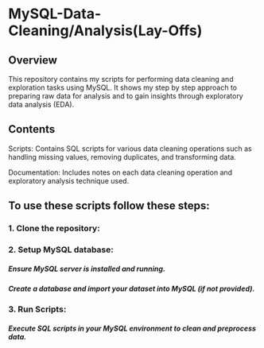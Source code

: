 # MySQL-Data-Cleaning/Analysis(Lay-Offs)
## Overview
This repository contains my scripts for performing data cleaning and exploration tasks using MySQL. It shows my step by step approach to preparing raw data for analysis and to gain insights through exploratory data analysis (EDA).

## Contents
Scripts: Contains SQL scripts for various data cleaning operations such as handling missing values, removing duplicates, and transforming data.

Documentation: Includes notes on each data cleaning operation and exploratory analysis technique used.

## To use these scripts follow these steps:
### 1. Clone the repository:
### 2. Setup MySQL database:
##### Ensure MySQL server is installed and running.
##### Create a database and import your dataset into MySQL (if not provided).
### 3. Run Scripts:
##### Execute SQL scripts in your MySQL environment to clean and preprocess data.
